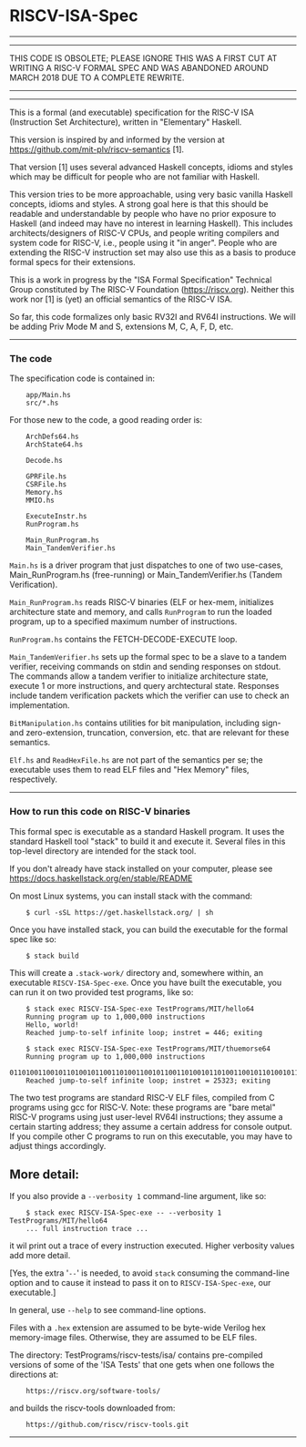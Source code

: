 # RISCV-ISA-Spec

****************************************************************
****************************************************************

THIS CODE IS OBSOLETE; PLEASE IGNORE
THIS WAS A FIRST CUT AT WRITING A RISC-V FORMAL SPEC
AND WAS ABANDONED AROUND MARCH 2018 DUE TO A COMPLETE REWRITE.

****************************************************************
****************************************************************

This is a formal (and executable) specification for the RISC-V ISA
(Instruction Set Architecture), written in "Elementary" Haskell.

This version is inspired by and informed by the version at
<https://github.com/mit-plv/riscv-semantics> [1].

That version [1] uses several advanced Haskell concepts, idioms and
styles which may be difficult for people who are not familiar with
Haskell.

This version tries to be more approachable, using very basic vanilla
Haskell concepts, idioms and styles.  A strong goal here is that this
should be readable and understandable by people who have no prior
exposure to Haskell (and indeed may have no interest in learning
Haskell).  This includes architects/designers of RISC-V CPUs, and
people writing compilers and system code for RISC-V, i.e., people
using it "in anger".  People who are extending the RISC-V instruction
set may also use this as a basis to produce formal specs for their
extensions.

This is a work in progress by the "ISA Formal Specification" Technical
Group constituted by The RISC-V Foundation (<https://riscv.org>).
Neither this work nor [1] is (yet) an official semantics of the RISC-V ISA.

So far, this code formalizes only basic RV32I and RV64I instructions.
We will be adding Priv Mode M and S, extensions M, C, A, F, D, etc.

----------------------------------------------------------------

### The code

The specification code is contained in:

        app/Main.hs
        src/*.hs

For those new to the code, a good reading order is:

        ArchDefs64.hs
        ArchState64.hs

        Decode.hs

        GPRFile.hs
        CSRFile.hs
        Memory.hs
        MMIO.hs

        ExecuteInstr.hs
        RunProgram.hs

        Main_RunProgram.hs
        Main_TandemVerifier.hs

`Main.hs` is a driver program that just dispatches to one of two
use-cases, Main_RunProgram.hs (free-running) or Main_TandemVerifier.hs
(Tandem Verification).

`Main_RunProgram.hs` reads RISC-V binaries (ELF or hex-mem, initializes
architecture state and memory, and calls `RunProgram` to run the
loaded program, up to a specified maximum number of instructions.

`RunProgram.hs` contains the FETCH-DECODE-EXECUTE loop.

`Main_TandemVerifier.hs` sets up the formal spec to be a slave to a
tandem verifier, receiving commands on stdin and sending responses on
stdout.  The commands allow a tandem verifier to initialize
architecture state, execute 1 or more instructions, and query
archtectural state. Responses include tandem verification packets
which the verifier can use to check an implementation.

`BitManipulation.hs` contains utilities for bit manipulation, including
sign- and zero-extension, truncation, conversion, etc. that are
relevant for these semantics.

`Elf.hs` and `ReadHexFile.hs` are not part of the semantics per se;
the executable uses them to read ELF files and "Hex Memory" files,
respectively.

----------------------------------------------------------------

### How to run this code on RISC-V binaries

This formal spec is executable as a standard Haskell program.  It uses
the standard Haskell tool "stack" to build it and execute it.  Several
files in this top-level directory are intended for the stack tool.

If you don't already have stack installed on your computer, please see 
<https://docs.haskellstack.org/en/stable/README>

On most Linux systems, you can install stack with the command:

        $ curl -sSL https://get.haskellstack.org/ | sh

Once you have installed stack, you can build the executable for the
formal spec like so:

        $ stack build

This will create a `.stack-work/` directory and, somewhere within, an
executable `RISCV-ISA-Spec-exe`.  Once you have built the executable,
you can run it on two provided test programs, like so:

        $ stack exec RISCV-ISA-Spec-exe TestPrograms/MIT/hello64
        Running program up to 1,000,000 instructions
        Hello, world!
        Reached jump-to-self infinite loop; instret = 446; exiting

        $ stack exec RISCV-ISA-Spec-exe TestPrograms/MIT/thuemorse64
        Running program up to 1,000,000 instructions
        01101001100101101001011001101001100101100110100101101001100101101001011001101001011010011001011001101001100101101001011001101001
        Reached jump-to-self infinite loop; instret = 25323; exiting

The two test programs are standard RISC-V ELF files, compiled from C
programs using gcc for RISC-V.  Note: these programs are "bare metal"
RISC-V programs using just user-level RV64I instructions; they assume
a certain starting address; they assume a certain address for console
output.  If you compile other C programs to run on this executable,
you may have to adjust things accordingly.

## More detail:

If you also provide a `--verbosity 1` command-line argument, like so:

        $ stack exec RISCV-ISA-Spec-exe -- --verbosity 1  TestPrograms/MIT/hello64
        ... full instruction trace ...

it wil print out a trace of every instruction executed.  Higher
verbosity values add more detail.

[Yes, the extra '`--`' is needed, to avoid `stack` consuming the
 command-line option and to cause it instead to pass it on to
 `RISCV-ISA-Spec-exe`, our executable.]

In general, use `--help` to see command-line options.

Files with a `.hex` extension are assumed to be byte-wide Verilog hex
memory-image files.  Otherwise, they are assumed to be ELF files.

The directory:    TestPrograms/riscv-tests/isa/
contains pre-compiled versions of some of the 'ISA Tests' that one
gets when one follows the directions at:

        https://riscv.org/software-tools/

and builds the riscv-tools downloaded from:

        https://github.com/riscv/riscv-tools.git

----------------------------------------------------------------